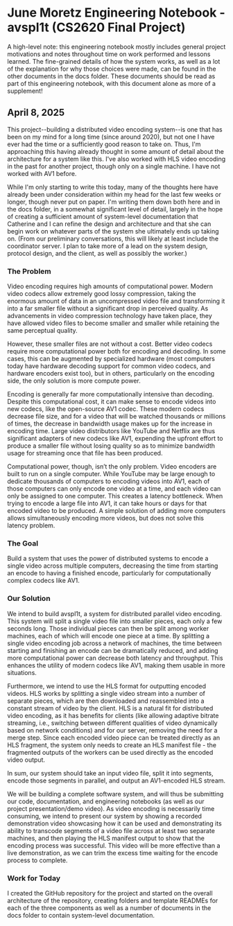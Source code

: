 # June Moretz Engineering Notebook - avspl1t (CS2620 Final Project)

A high-level note: this engineering notebook mostly includes general project motivations and notes throughout time on work performed and lessons learned. The fine-grained details of how the system works, as well as a lot of the explanation for why those choices were made, can be found in the other documents in the docs folder. These documents should be read as part of this engineering notebook, with this document alone as more of a supplement!

## April 8, 2025

This project--building a distributed video encoding system--is one that has been on my mind for a long time (since around 2020), but not one I have ever had the time or a sufficiently good reason to take on. Thus, I'm approaching this having already thought in some amount of detail about the architecture for a system like this. I've also worked with HLS video encoding in the past for another project, though only on a single machine. I have not worked with AV1 before.

While I'm only starting to write this today, many of the thoughts here have already been under consideration within my head for the last few weeks or longer, though never put on paper. I'm writing them down both here and in the docs folder, in a somewhat significant level of detail, largely in the hope of creating a sufficient amount of system-level documentation that Catherine and I can refine the design and architecture and that she can begin work on whatever parts of the system she ultimately ends up taking on. (From our preliminary conversations, this will likely at least include the coordinator server. I plan to take more of a lead on the system design, protocol design, and the client, as well as possibly the worker.)

### The Problem

Video encoding requires high amounts of computational power. Modern video codecs allow extremely good lossy compression, taking the enormous amount of data in an uncompressed video file and transforming it into a far smaller file without a significant drop in perceived quality. As advancements in video compression technology have taken place, they have allowed video files to become smaller and smaller while retaining the same perceptual quality.

However, these smaller files are not without a cost. Better video codecs require more computational power both for encoding and decoding. In some cases, this can be augmented by specialized hardware (most computers today have hardware decoding support for common video codecs, and hardware encoders exist too), but in others, particularly on the encoding side, the only solution is more compute power.

Encoding is generally far more computationally intensive than decoding. Despite this computational cost, it can make sense to encode videos into new codecs, like the open-source AV1 codec. These modern codecs decrease file size, and for a video that will be watched thousands or millions of times, the decrease in bandwidth usage makes up for the increase in encoding time. Large video distributors like YouTube and Netflix are thus significant adapters of new codecs like AV1, expending the upfront effort to produce a smaller file without losing quality so as to minimize bandwidth usage for streaming once that file has been produced.

Computational power, though, isn’t the only problem. Video encoders are built to run on a single computer. While YouTube may be large enough to dedicate thousands of computers to encoding videos into AV1, each of those computers can only encode one video at a time, and each video can only be assigned to one computer. This creates a latency bottleneck. When trying to encode a large file into AV1, it can take hours or days for that encoded video to be produced. A simple solution of adding more computers allows simultaneously encoding more videos, but does not solve this latency problem.

### The Goal

Build a system that uses the power of distributed systems to encode a single video across multiple computers, decreasing the time from starting an encode to having a finished encode, particularly for computationally complex codecs like AV1.

### Our Solution

We intend to build avspl1t, a system for distributed parallel video encoding. This system will split a single video file into smaller pieces, each only a few seconds long. Those individual pieces can then be split among worker machines, each of which will encode one piece at a time. By splitting a single video encoding job across a network of machines, the time between starting and finishing an encode can be dramatically reduced, and adding more computational power can decrease both latency and throughput. This enhances the utility of modern codecs like AV1, making them usable in more situations.

Furthermore, we intend to use the HLS format for outputting encoded videos. HLS works by splitting a single video stream into a number of separate pieces, which are then downloaded and reassembled into a constant stream of video by the client. HLS is a natural fit for distributed video encoding, as it has benefits for clients (like allowing adaptive bitrate streaming, i.e., switching between different qualities of video dynamically based on network conditions) and for our server, removing the need for a merge step. Since each encoded video piece can be treated directly as an HLS fragment, the system only needs to create an HLS manifest file - the fragmented outputs of the workers can be used directly as the encoded video output.

In sum, our system should take an input video file, split it into segments, encode those segments in parallel, and output an AV1-encoded HLS stream.

We will be building a complete software system, and will thus be submitting our code, documentation, and engineering notebooks (as well as our project presentation/demo video). As video encoding is necessarily time consuming, we intend to present our system by showing a recorded demonstration video showcasing how it can be used and demonstrating its ability to transcode segments of a video file across at least two separate machines, and then playing the HLS manifest output to show that the encoding process was successful. This video will be more effective than a live demonstration, as we can trim the excess time waiting for the encode process to complete.

### Work for Today

I created the GitHub repository for the project and started on the overall architecture of the repository, creating folders and template READMEs for each of the three components as well as a number of documents in the docs folder to contain system-level documentation.
